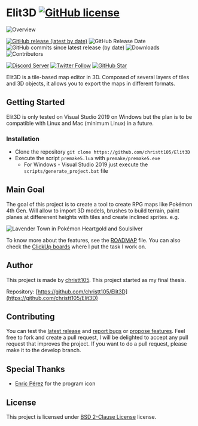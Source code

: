 # Elit3D [![GitHub license](https://img.shields.io/github/license/christt105/Elit3D)](https://github.com/christt105/Elit3D/blob/master/LICENSE)

![Overview](https://raw.githubusercontent.com/christt105/Elit3D/main/docs/images/overview.png)

[![GitHub release (latest by date)](https://img.shields.io/github/v/release/christt105/Elit3D)](https://github.com/christt105/Elit3D/releases/latest)
![GitHub Release Date](https://img.shields.io/github/release-date/christt105/Elit3D)
![GitHub commits since latest release (by date)](https://img.shields.io/github/commits-since/christt105/Elit3D/latest)
![Downloads](https://img.shields.io/github/downloads/christt105/Elit3D/total)
![Contributors](https://img.shields.io/github/contributors/christt105/Elit3D)

[![Discord Server](https://img.shields.io/discord/844648999042285628?logo=discord&style=plastic)](https://discord.gg/yW6DkKvtnS)
[![Twitter Follow](https://img.shields.io/twitter/follow/elit3dmap?style=social)](https://twitter.com/elit3dmap)
[![GitHub Star](https://img.shields.io/github/stars/christt105/Elit3D?style=social)](https://github.com/christt105/Elit3D/stargazers)

Elit3D is a tile-based map editor in 3D. Composed of several layers of tiles and 3D objects, it allows you to export the maps in different formats.

## Getting Started

Elit3D is only tested on Visual Studio 2019 on Windows but the plan is to be compatible with Linux and Mac (minimum Linux) in a future.

### Installation

- Clone the repository `git clone https://github.com/christt105/Elit3D`
- Execute the script `premake5.lua` with `premake/premake5.exe`
  - For Windows - Visual Studio 2019 just execute the `scripts/generate_project.bat` file

## Main Goal

The goal of this project is to create a tool to create RPG maps like Pokémon 4th Gen. Will allow to import 3D models, brushes to build terrain, paint planes at differenent heights with tiles and create inclined sprites. e.g.

![Lavender Town in Pokémon Heartgold and Soulsilver](https://vignette.wikia.nocookie.net/espokemon/images/b/b7/Pueblo_lavanda_HGSS.png/revision/latest?cb=20100206024454)

To know more about the features, see the [ROADMAP](https://github.com/christt105/Elit3D/blob/master/ROADMAP.md) file. You can also check the [ClickUp boards](https://share.clickup.com/l/h/4-4678676-1/7e2410f745d66ec) where I put the task I work on.

## Author

This project is made by [christt105](https://github.com/christt105). This project started as my final thesis.

Repository: [https://github.com/christt105/Elit3D](https://github.com/christt105/Elit3D)

## Contributing

You can test the [latest release](https://github.com/christt105/Elit3D/releases/latest) and [report bugs](https://github.com/christt105/Elit3D/issues/new?assignees=&labels=&template=bug_report.md&title=) or [propose features](https://github.com/christt105/Elit3D/issues/new?assignees=&labels=&template=feature_request.md&title=). Feel free to fork and create a pull request, I will be delighted to accept any pull request that improves the project. If you want to do a pull request, please make it to the develop branch.

## Special Thanks

- [Enric Pérez](https://perezenric.github.io/) for the program icon

## License

This project is licensed under [BSD 2-Clause License](https://github.com/christt105/Elit3D/blob/master/LICENSE) license.
